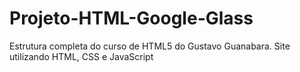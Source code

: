 # Projeto-HTML-Google-Glass
Estrutura completa do curso de HTML5 do Gustavo Guanabara. Site utilizando HTML, CSS e JavaScript
